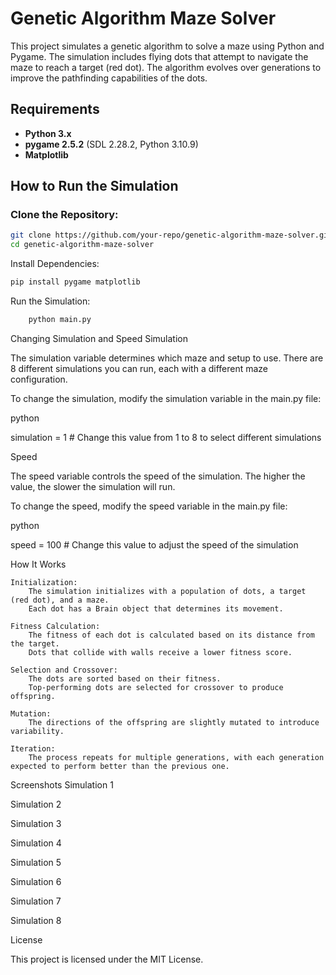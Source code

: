 # **Genetic Algorithm Maze Solver**

This project simulates a genetic algorithm to solve a maze using Python and Pygame. The simulation includes flying dots that attempt to navigate the maze to reach a target (red dot). The algorithm evolves over generations to improve the pathfinding capabilities of the dots.

## **Requirements**

- **Python 3.x**
- **pygame 2.5.2** (SDL 2.28.2, Python 3.10.9)
- **Matplotlib**

## **How to Run the Simulation**

### **Clone the Repository:**

```bash
git clone https://github.com/your-repo/genetic-algorithm-maze-solver.git
cd genetic-algorithm-maze-solver
```

Install Dependencies:

```bash
pip install pygame matplotlib
```

Run the Simulation:

```bash
    python main.py
```

Changing Simulation and Speed
Simulation

The simulation variable determines which maze and setup to use. There are 8 different simulations you can run, each with a different maze configuration.

To change the simulation, modify the simulation variable in the main.py file:

python

simulation = 1  # Change this value from 1 to 8 to select different simulations

Speed

The speed variable controls the speed of the simulation. The higher the value, the slower the simulation will run.

To change the speed, modify the speed variable in the main.py file:

python

speed = 100  # Change this value to adjust the speed of the simulation

How It Works

    Initialization:
        The simulation initializes with a population of dots, a target (red dot), and a maze.
        Each dot has a Brain object that determines its movement.

    Fitness Calculation:
        The fitness of each dot is calculated based on its distance from the target.
        Dots that collide with walls receive a lower fitness score.

    Selection and Crossover:
        The dots are sorted based on their fitness.
        Top-performing dots are selected for crossover to produce offspring.

    Mutation:
        The directions of the offspring are slightly mutated to introduce variability.

    Iteration:
        The process repeats for multiple generations, with each generation expected to perform better than the previous one.

Screenshots
Simulation 1


Simulation 2


Simulation 3


Simulation 4


Simulation 5


Simulation 6


Simulation 7


Simulation 8


License

This project is licensed under the MIT License.
